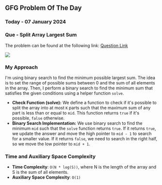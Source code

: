 ## GFG Problem Of The Day

### Today - 07 January 2024
### Que - Split Array Largest Sum
The problem can be found at the following link: [Question Link](https://www.geeksforgeeks.org/problems/split-array-largest-sum--141634/1)

![](https://badgen.net/badge/Level/Hard/red)

### My Approach
I'm using binary search to find the minimum possible largest sum. The idea is to set the range of possible sums between 0 and the sum of all elements in the array. Then, I perform a binary search to find the minimum sum that satisfies the given conditions using a helper function `solve`.

- **Check Function (solve):** We define a function to check if it's possible to split the array into at most `K` parts such that the maximum sum of any part is less than or equal to `mid`. This function returns `true` if it's possible, `false` otherwise.
- **Binary Search Implementation:** We use binary search to find the minimum `mid` such that the `solve` function returns `true`. If it returns `true`, we update the answer and move the high pointer to `mid - 1` to search for a smaller value. If it returns `false`, we need to search in the right half, so we move the low pointer to `mid + 1`.


### Time and Auxiliary Space Complexity

- **Time Complexity**: `O(N * log(S))`, where N is the length of the array and S is the sum of all elements.
- **Auxiliary Space Complexity**: `O(1)`
